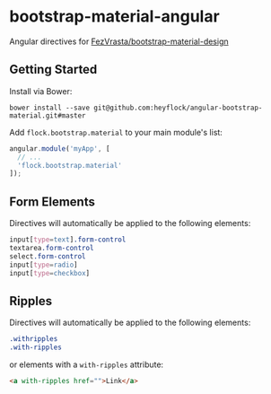 # bootstrap-material-angular
Angular directives for [FezVrasta/bootstrap-material-design](https://github.com/FezVrasta/bootstrap-material-design)

## Getting Started

Install via Bower:

```
bower install --save git@github.com:heyflock/angular-bootstrap-material.git#master
```

Add `flock.bootstrap.material` to your main module's list:

```js
angular.module('myApp', [
  // ...
  'flock.bootstrap.material'
]);
```

## Form Elements
Directives will automatically be applied to the following elements:
```css
input[type=text].form-control
textarea.form-control
select.form-control
input[type=radio]
input[type=checkbox]
```

## Ripples
Directives will automatically be applied to the following elements:
```css
.withripples
.with-ripples
```

or elements with a `with-ripples` attribute:
```html
<a with-ripples href="">Link</a>
```
